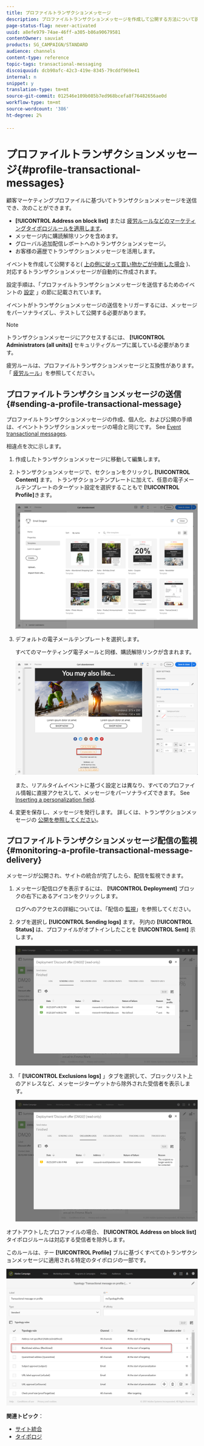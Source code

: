```yaml
---
title: プロファイルトランザクションメッセージ
description: プロファイルトランザクションメッセージを作成して公開する方法について説明します。
page-status-flag: never-activated
uuid: a8efe979-74ae-46ff-a305-b86a90679581
contentOwner: sauviat
products: SG_CAMPAIGN/STANDARD
audience: channels
content-type: reference
topic-tags: transactional-messaging
discoiquuid: dcb90afc-42c3-419e-8345-79cddf969e41
internal: n
snippet: y
translation-type: tm+mt
source-git-commit: 012546e109b085b7ed968bcefa8f76482656ae0d
workflow-type: tm+mt
source-wordcount: '386'
ht-degree: 2%

---
```



# プロファイルトランザクションメッセージ{#profile-transactional-messages}

顧客マーケティングプロファイルに基づいてトランザクションメッセージを送信でき、次のことができます。

* **[!UICONTROL Address on block list]** または [疲労ルールなどのマーケティングタイポロジルールを適用します](../../sending/using/fatigue-rules.md)。
* メッセージ内に購読解除リンクを含めます。
* グローバル追加配信レポートへのトランザクションメッセージ。
* お客様の遍歴でトランザクションメッセージを活用します。

イベントを作成して公開すると( [上の例に従って買い物かごが中断した場合](../../channels/using/about-transactional-messaging.md#transactional-messaging-operating-principle) )、対応するトランザクションメッセージが自動的に作成されます。

設定手順は、「プロファイルトランザクションメッセージを送信するためのイベントの [設定](../../administration/using/configuring-transactional-messaging.md#use-case--configuring-an-event-to-send-a-transactional-message) 」の節に記載されています。

イベントがトランザクションメッセージの送信をトリガーするには、メッセージをパーソナライズし、テストして公開する必要があります。

>[!NOTE]
>
>トランザクションメッセージにアクセスするには、 **[!UICONTROL Administrators (all units)]** セキュリティグループに属している必要があります。
>
>疲労ルールは、プロファイルトランザクションメッセージと互換性があります。 「 [疲労ルール](../../sending/using/fatigue-rules.md)」を参照してください。

## プロファイルトランザクションメッセージの送信 {#sending-a-profile-transactional-message}

プロファイルトランザクションメッセージの作成、個人化、および公開の手順は、イベントトランザクションメッセージの場合と同じです。 See [Event transactional messages](../../channels/using/event-transactional-messages.md).

相違点を次に示します。

1. 作成したトランザクションメッセージに移動して編集します。
1. トランザクションメッセージで、セクションをクリックし **[!UICONTROL Content]** ます。 トランザクションテンプレートに加えて、任意の電子メールテンプレートのターゲット設定を選択することもで **[!UICONTROL Profile]**&#x200B;きます。

   ![](assets/message-center_marketing_templates.png)

1. デフォルトの電子メールテンプレートを選択します。

   すべてのマーケティング電子メールと同様、購読解除リンクが含まれます。

   ![](assets/message-center_marketing_perso_unsubscription.png)

   また、リアルタイムイベントに基づく設定とは異なり、すべてのプロファイル情報に直接アクセスして、メッセージをパーソナライズできます。 See [Inserting a personalization field](../../designing/using/personalization.md#inserting-a-personalization-field).

1. 変更を保存し、メッセージを発行します。 詳しくは、トランザクションメッセージの [公開を参照してください](../../channels/using/event-transactional-messages.md#publishing-a-transactional-message)。

## プロファイルトランザクションメッセージ配信の監視 {#monitoring-a-profile-transactional-message-delivery}

メッセージが公開され、サイトの統合が完了したら、配信を監視できます。

1. メッセージ配信ログを表示するには、 **[!UICONTROL Deployment]** ブロックの右下にあるアイコンをクリックします。

   ログへのアクセスの詳細については、「配信の [監視](../../sending/using/monitoring-a-delivery.md)」を参照してください。

1. タブを選択し **[!UICONTROL Sending logs]** ます。 列内の **[!UICONTROL Status]** は、プロファイルがオプトインしたことを **[!UICONTROL Sent]** 示します。

   ![](assets/message-center_marketing_sending_logs.png)

1. 「 **[!UICONTROL Exclusions logs]** 」タブを選択して、ブロックリスト上のアドレスなど、メッセージターゲットから除外された受信者を表示します。

   ![](assets/message-center_marketing_exclusion_logs.png)

オプトアウトしたプロファイルの場合、 **[!UICONTROL Address on block list]** タイポロジルールは対応する受信者を除外します。

このルールは、テー **[!UICONTROL Profile]** ブルに基づくすべてのトランザクションメッセージに適用される特定のタイポロジの一部です。

![](assets/message-center_marketing_typology.png)

**関連トピック**：

* [サイト統合](../../administration/using/configuring-transactional-messaging.md#integrating-the-triggering-of-the-event-in-a-website)
* [タイポロジ](../../sending/using/about-typology-rules.md)

